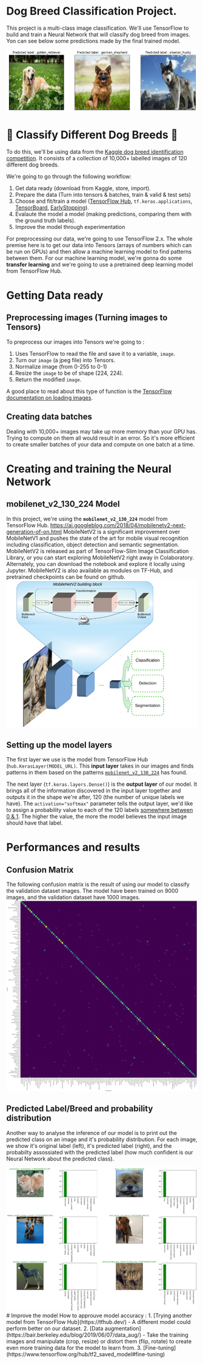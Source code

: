 # Dog Breed Classification Project. 
This project is a multi-class image classification.  We'll use TensorFlow to build and train a Neural Network that will classify dog breed from images.
Yon can see below some predictions made by the final trained model.

<img src="https://github.com/AmineAgrane/dog_breed_classification/blob/master/docs/predicted_labels.png">


# 🐶  Classify Different Dog Breeds  🐶

To do this, we'll be using data from the [Kaggle dog breed identification competition](https://www.kaggle.com/c/dog-breed-identification/overview). It consists of a collection of 10,000+ labelled images of 120 different dog breeds.

We're going to go through the following workflow:

1. Get data ready (download from Kaggle, store, import).
2. Prepare the data (Turn into tensors & batches, train & valid & test sets)
3. Choose and fit/train a model ([TensorFlow Hub](https://www.tensorflow.org/hub), `tf.keras.applications`, [TensorBoard](https://www.tensorflow.org/tensorboard), [EarlyStopping](https://www.tensorflow.org/api_docs/python/tf/keras/callbacks/EarlyStopping)).
4. Evalaute the model a model (making predictions, comparing them with the ground truth labels).
5. Improve the model through experimentation 


For preprocessing our data, we're going to use TensorFlow 2.x. The whole premise here is to get our data into Tensors (arrays of numbers which can be run on GPUs) and then allow a machine learning model to find patterns between them. For our machine learning model, we're gonna do some **transfer learning** and we're going to use a pretrained deep learning model from TensorFlow Hub. 

# Getting Data ready
## Preprocessing images (Turning images to Tensors)

To preprocess our images into Tensors we're going to :
1. Uses TensorFlow to read the file and save it to a variable, `image`.
2. Turn our `image` (a jpeg file) into Tensors.
3. Normalize image (from 0-255 to 0-1)
4. Resize the `image` to be of shape (224, 224).
5. Return the modified `image`.

A good place to read about this type of function is the [TensorFlow documentation on loading images](https://www.tensorflow.org/tutorials/load_data/images). 

## Creating data batches

Dealing with 10,000+ images may take up more memory than your GPU has. Trying to compute on them all would result in an error. So it's more efficient to create smaller batches of your data and compute on one batch at a time.

# Creating and training the Neural Network 
## mobilenet_v2_130_224 Model

In this project, we're using the **`mobilenet_v2_130_224`** model from TensorFlow Hub.
https://ai.googleblog.com/2018/04/mobilenetv2-next-generation-of-on.html
MobileNetV2 is a significant improvement over MobileNetV1 and pushes the state of the art for mobile visual recognition including classification, object detection and semantic segmentation. MobileNetV2 is released as part of TensorFlow-Slim Image Classification Library, or you can start exploring MobileNetV2 right away in Colaboratory. Alternately, you can download the notebook and explore it locally using Jupyter. MobileNetV2 is also available as modules on TF-Hub, and pretrained checkpoints can be found on github.
<img src="https://github.com/AmineAgrane/dog_breed_classification/blob/master/docs/mobilnetv2.png">

## Setting up the model layers

The first layer we use is the model from TensorFlow Hub (`hub.KerasLayer(MODEL_URL)`. This **input layer** takes in our images and finds patterns in them based on the patterns [`mobilenet_v2_130_224`](https://tfhub.dev/google/imagenet/mobilenet_v2_130_224/classification/4) has found.

The next layer (`tf.keras.layers.Dense()`) is the **output layer** of our model. It brings all of the information discovered in the input layer together and outputs it in the shape we're after, 120 (the number of unique labels we have). The `activation="softmax"` parameter tells the output layer, we'd like to assign a probability value to each of the 120 labels [somewhere between 0 & 1](https://en.wikipedia.org/wiki/Softmax_function). The higher the value, the more the model believes the input image should have that label. 


# Performances and results
## Confusion Matrix
The following confusion matrix is the result of using our model to classify the validation dataset images. The model have been trained on 9000 images, and the validation dataset have 1000 images.
<img src="https://github.com/AmineAgrane/dog_breed_classification/blob/master/docs/conf_matrix_valid_data.png">

## Predicted Label/Breed and probability distribution
Another way to analyse the inference of our model is to print out the predicted class on an image and it's probability distribution. For each image, we show it's original label (left), it's predicted label (right), and the probabilty assossiated with the predicted label (how much confident is our Neural Network about the predicted class).

<img src="https://github.com/AmineAgrane/dog_breed_classification/blob/master/docs/predicted_labels2.png">
# Improve the model
How to approuve model accuracy :
1. [Trying another model from TensorFlow Hub](https://tfhub.dev/) - A different model could perform better on our dataset. 
2. [Data augmentation](https://bair.berkeley.edu/blog/2019/06/07/data_aug/) - Take the training images and manipulate (crop, resize) or distort them (flip, rotate) to create even more training data for the model to learn from. 
3. [Fine-tuning](https://www.tensorflow.org/hub/tf2_saved_model#fine-tuning)
